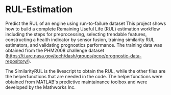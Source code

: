 # RUL-Estimation
Predict the RUL of an engine using run-to-failure dataset
This project shows how to build a complete Remaining Useful Life (RUL) estimation workflow including the steps for preprocessing, selecting trendable features, constructing a health indicator by sensor fusion, training similarity RUL estimators, and validating prognostics performance. The training data was obtained from the PHM2008 challenge dataset (https://ti.arc.nasa.gov/tech/dash/groups/pcoe/prognostic-data-repository/).

The SimilarityRUL is the livescript to obtain the RUL, while the other files are the helperfunctions that are needed in the code. The helperfunctions were obtained from MATLAB's predictive maintainance toolbox and were developed by the Mathworks Inc.
